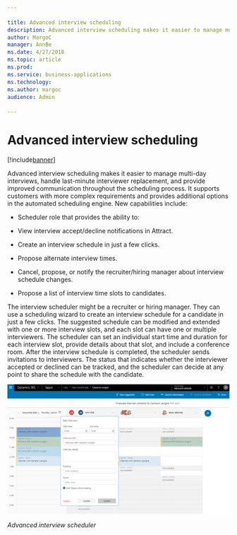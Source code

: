 ```yaml
---

title: Advanced interview scheduling
description: Advanced interview scheduling makes it easier to manage multi-day interviews, handle last-minute interviewer replacement, and provide improved communication throughout the scheduling process.
author: MargoC
manager: AnnBe
ms.date: 4/27/2018
ms.topic: article
ms.prod: 
ms.service: business-applications
ms.technology: 
ms.author: margoc
audience: Admin

---
```

#  Advanced interview scheduling




[!include[banner](../../../includes/banner.md)]

Advanced interview scheduling makes it easier to manage multi-day interviews,
handle last-minute interviewer replacement, and provide improved communication
throughout the scheduling process. It supports customers with more complex
requirements and provides additional options in the automated scheduling engine.
New capabilities include:

-   Scheduler role that provides the ability to:

-   View interview accept/decline notifications in Attract.

-   Create an interview schedule in just a few clicks.

-   Propose alternate interview times.

-   Cancel, propose, or notify the recruiter/hiring manager about interview
    schedule changes.

-   Propose a list of interview time slots to candidates.

The interview scheduler might be a recruiter or hiring manager. They can use a
scheduling wizard to create an interview schedule for a candidate in just a few
clicks. The suggested schedule can be modified and extended with one or more
interview slots, and each slot can have one or multiple interviewers. The
scheduler can set an individual start time and duration for each interview slot,
provide details about that slot, and include a conference room. After the
interview schedule is completed, the scheduler sends invitations to
interviewers. The status that indicates whether the interviewer accepted or
declined can be tracked, and the scheduler can decide at any point to share the
schedule with the candidate.

![A screenshot showing the advanced interview scheduler screen](media/advanced-interview-scheduling-1.png "A screenshot showing the advanced interview scheduler screen")
<!-- Talent_Advanced interview scheduling_A.png -->


*Advanced interview scheduler*
